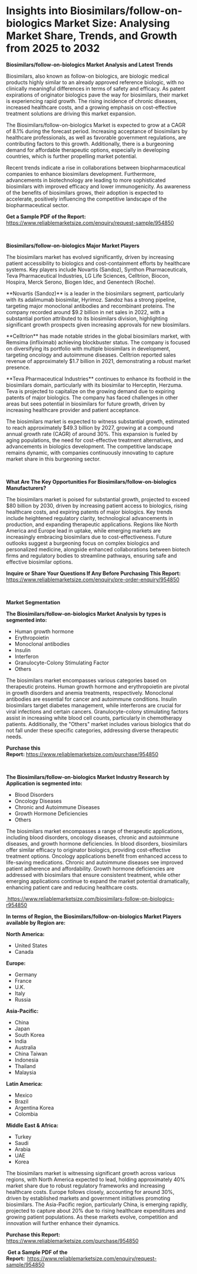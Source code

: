 <p><h1>Insights into Biosimilars/follow-on-biologics Market Size: Analysing Market Share, Trends, and Growth from 2025 to 2032</h1></p><p><strong>Biosimilars/follow-on-biologics Market Analysis and Latest Trends</strong></p>
<p><p>Biosimilars, also known as follow-on biologics, are biologic medical products highly similar to an already approved reference biologic, with no clinically meaningful differences in terms of safety and efficacy. As patent expirations of originator biologics pave the way for biosimilars, their market is experiencing rapid growth. The rising incidence of chronic diseases, increased healthcare costs, and a growing emphasis on cost-effective treatment solutions are driving this market expansion.</p><p>The Biosimilars/follow-on-biologics Market is expected to grow at a CAGR of 8.1% during the forecast period. Increasing acceptance of biosimilars by healthcare professionals, as well as favorable government regulations, are contributing factors to this growth. Additionally, there is a burgeoning demand for affordable therapeutic options, especially in developing countries, which is further propelling market potential.</p><p>Recent trends indicate a rise in collaborations between biopharmaceutical companies to enhance biosimilars development. Furthermore, advancements in biotechnology are leading to more sophisticated biosimilars with improved efficacy and lower immunogenicity. As awareness of the benefits of biosimilars grows, their adoption is expected to accelerate, positively influencing the competitive landscape of the biopharmaceutical sector.</p></p>
<p><strong>Get a Sample PDF of the Report:&nbsp;</strong> <a href="https://www.reliablemarketsize.com/enquiry/request-sample/954850?utm_campaign=3269&utm_medium=2&utm_source=Github&utm_content=ia&utm_term=13042025&utm_id=biosimilarsfollow-on-biologics">https://www.reliablemarketsize.com/enquiry/request-sample/954850</a></p>
<p>&nbsp;</p>
<p><strong>Biosimilars/follow-on-biologics Major Market Players</strong></p>
<p><p>The biosimilars market has evolved significantly, driven by increasing patient accessibility to biologics and cost-containment efforts by healthcare systems. Key players include Novartis (Sandoz), Synthon Pharmaceuticals, Teva Pharmaceutical Industries, LG Life Sciences, Celltrion, Biocon, Hospira, Merck Serono, Biogen Idec, and Genentech (Roche).</p><p>**Novartis (Sandoz)** is a leader in the biosimilars segment, particularly with its adalimumab biosimilar, Hyrimoz. Sandoz has a strong pipeline, targeting major monoclonal antibodies and recombinant proteins. The company recorded around $9.2 billion in net sales in 2022, with a substantial portion attributed to its biosimilars division, highlighting significant growth prospects given increasing approvals for new biosimilars.</p><p>**Celltrion** has made notable strides in the global biosimilars market, with Remsima (infliximab) achieving blockbuster status. The company is focused on diversifying its portfolio with multiple biosimilars in development, targeting oncology and autoimmune diseases. Celltrion reported sales revenue of approximately $1.7 billion in 2021, demonstrating a robust market presence.</p><p>**Teva Pharmaceutical Industries** continues to enhance its foothold in the biosimilars domain, particularly with its biosimilar to Herceptin, Herzuma. Teva is projected to capitalize on the growing demand due to expiring patents of major biologics. The company has faced challenges in other areas but sees potential in biosimilars for future growth, driven by increasing healthcare provider and patient acceptance.</p><p>The biosimilars market is expected to witness substantial growth, estimated to reach approximately $49.3 billion by 2027, growing at a compound annual growth rate (CAGR) of around 30%. This expansion is fueled by aging populations, the need for cost-effective treatment alternatives, and advancements in biologics development. The competitive landscape remains dynamic, with companies continuously innovating to capture market share in this burgeoning sector.</p></p>
<p>&nbsp;</p>
<p><strong>What Are The Key Opportunities For Biosimilars/follow-on-biologics Manufacturers?</strong></p>
<p><p>The biosimilars market is poised for substantial growth, projected to exceed $80 billion by 2030, driven by increasing patient access to biologics, rising healthcare costs, and expiring patents of major biologics. Key trends include heightened regulatory clarity, technological advancements in production, and expanding therapeutic applications. Regions like North America and Europe lead in uptake, while emerging markets are increasingly embracing biosimilars due to cost-effectiveness. Future outlooks suggest a burgeoning focus on complex biologics and personalized medicine, alongside enhanced collaborations between biotech firms and regulatory bodies to streamline pathways, ensuring safe and effective biosimilar options.</p></p>
<p><strong>Inquire or Share Your Questions If Any Before Purchasing This Report:</strong> <a href="https://www.reliablemarketsize.com/enquiry/pre-order-enquiry/954850?utm_campaign=3269&utm_medium=2&utm_source=Github&utm_content=ia&utm_term=13042025&utm_id=biosimilarsfollow-on-biologics">https://www.reliablemarketsize.com/enquiry/pre-order-enquiry/954850</a></p>
<p>&nbsp;</p>
<p><strong>Market Segmentation</strong></p>
<p><strong>The Biosimilars/follow-on-biologics Market Analysis by types is segmented into:</strong></p>
<p><ul><li>Human growth hormone</li><li>Erythropoietin</li><li>Monoclonal antibodies</li><li>Insulin</li><li>Interferon</li><li>Granulocyte-Colony Stimulating Factor</li><li>Others</li></ul></p>
<p><p>The biosimilars market encompasses various categories based on therapeutic proteins. Human growth hormone and erythropoietin are pivotal in growth disorders and anemia treatments, respectively. Monoclonal antibodies are essential for cancer and autoimmune conditions. Insulin biosimilars target diabetes management, while interferons are crucial for viral infections and certain cancers. Granulocyte-colony stimulating factors assist in increasing white blood cell counts, particularly in chemotherapy patients. Additionally, the "Others" market includes various biologics that do not fall under these specific categories, addressing diverse therapeutic needs.</p></p>
<p><strong>Purchase this Report:&nbsp;</strong><a href="https://www.reliablemarketsize.com/purchase/954850?utm_campaign=3269&utm_medium=2&utm_source=Github&utm_content=ia&utm_term=13042025&utm_id=biosimilarsfollow-on-biologics">https://www.reliablemarketsize.com/purchase/954850</a></p>
<p>&nbsp;</p>
<p><strong>The Biosimilars/follow-on-biologics Market Industry Research by Application is segmented into:</strong></p>
<p><ul><li>Blood Disorders</li><li>Oncology Diseases</li><li>Chronic and Autoimmune Diseases</li><li>Growth Hormone Deficiencies</li><li>Others</li></ul></p>
<p><p>The biosimilars market encompasses a range of therapeutic applications, including blood disorders, oncology diseases, chronic and autoimmune diseases, and growth hormone deficiencies. In blood disorders, biosimilars offer similar efficacy to originator biologics, providing cost-effective treatment options. Oncology applications benefit from enhanced access to life-saving medications. Chronic and autoimmune diseases see improved patient adherence and affordability. Growth hormone deficiencies are addressed with biosimilars that ensure consistent treatment, while other emerging applications continue to expand the market potential dramatically, enhancing patient care and reducing healthcare costs.</p></p>
<p><a href="https://www.reliablemarketsize.com/biosimilars-follow-on-biologics-r954850?utm_campaign=3269&utm_medium=2&utm_source=Github&utm_content=ia&utm_term=13042025&utm_id=biosimilarsfollow-on-biologics">&nbsp;https://www.reliablemarketsize.com/biosimilars-follow-on-biologics-r954850</a></p>
<p><strong>In terms of Region, the Biosimilars/follow-on-biologics Market Players available by Region are:</strong></p>
<p>
    <p> <strong> North America: </strong>
        <ul>
            <li>United States</li>
            <li>Canada</li>
        </ul>
        </p> 
    <p> <strong> Europe: </strong>
        <ul>
            <li>Germany</li>
            <li>France</li>
            <li>U.K.</li>
            <li>Italy</li>
            <li>Russia</li>
        </ul>
        </p> 
    <p> <strong> Asia-Pacific: </strong>
        <ul>
            <li>China</li>
            <li>Japan</li>
            <li>South Korea</li>
            <li>India</li>
            <li>Australia</li>
            <li>China Taiwan</li>
            <li>Indonesia</li>
            <li>Thailand</li>
            <li>Malaysia</li>
        </ul>
        </p> 
    <p> <strong> Latin America: </strong>
        <ul>
            <li>Mexico</li>
            <li>Brazil</li>
            <li>Argentina Korea</li>
            <li>Colombia</li>
        </ul>
        </p> 
    <p> <strong> Middle East & Africa: </strong>
        <ul>
            <li>Turkey</li>
            <li>Saudi</li>
            <li>Arabia</li>
            <li>UAE</li>
            <li>Korea</li>
        </ul>
    </p>
    </p>
<p><p>The biosimilars market is witnessing significant growth across various regions, with North America expected to lead, holding approximately 40% market share due to robust regulatory frameworks and increasing healthcare costs. Europe follows closely, accounting for around 30%, driven by established markets and government initiatives promoting biosimilars. The Asia-Pacific region, particularly China, is emerging rapidly, projected to capture about 20% due to rising healthcare expenditures and growing patient populations. As these markets evolve, competition and innovation will further enhance their dynamics.</p></p>
<p><strong>Purchase this Report: </strong><a href="https://www.reliablemarketsize.com/purchase/954850?utm_campaign=3269&utm_medium=2&utm_source=Github&utm_content=ia&utm_term=13042025&utm_id=biosimilarsfollow-on-biologics">https://www.reliablemarketsize.com/purchase/954850</a></p>
<p>&nbsp;<strong>Get a Sample PDF of the Report:&nbsp;&nbsp;</strong><a href="https://www.reliablemarketsize.com/enquiry/request-sample/954850?utm_campaign=3269&utm_medium=2&utm_source=Github&utm_content=ia&utm_term=13042025&utm_id=biosimilarsfollow-on-biologics">https://www.reliablemarketsize.com/enquiry/request-sample/954850</a></p>
<p><strong></strong></p>
<p><p></p><p></p><p></p></p>